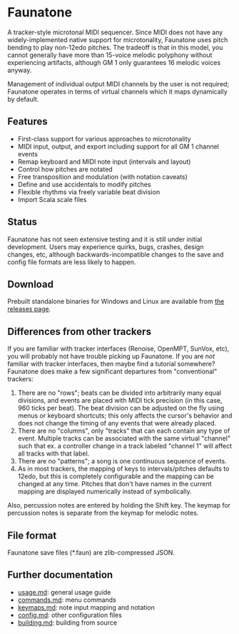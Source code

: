 # Faunatone

A tracker-style microtonal MIDI sequencer. Since MIDI does not have any
widely-implemented native support for microtonality, Faunatone uses pitch
bending to play non-12edo pitches. The tradeoff is that in this model, you
cannot generally have more than 15-voice melodic polyphony without experiencing
artifacts, although GM 1 only guarantees 16 melodic voices anyway.

Management of individual output MIDI channels by the user is not required;
Faunatone operates in terms of virtual channels which it maps dynamically by
default.

## Features

- First-class support for various approaches to microtonality
- MIDI input, output, and export including support for all GM 1 channel events
- Remap keyboard and MIDI note input (intervals and layout)
- Control how pitches are notated
- Free transposition and modulation (with notation caveats)
- Define and use accidentals to modify pitches
- Flexible rhythms via freely variable beat division
- Import Scala scale files

## Status

Faunatone has not seen extensive testing and it is still under initial
development. Users may experience quirks, bugs, crashes, design changes, etc,
although backwards-incompatible changes to the save and config file formats are
less likely to happen.

## Download

Prebuilt standalone binaries for Windows and Linux are available from
[the releases page](https://github.com/jangler/faunatone/releases).

## Differences from other trackers

If you are familiar with tracker interfaces (Renoise, OpenMPT, SunVox, etc),
you will probably not have trouble picking up Faunatone. If you are *not*
familiar with tracker interfaces, then maybe find a tutorial somewhere?
Faunatone does make a few significant departures from "conventional" trackers:

1. There are no "rows"; beats can be divided into arbitrarily many equal
   divisions, and events are placed with MIDI tick precision (in this case, 960
   ticks per beat). The beat division can be adjusted on the fly using menus
   or keyboard shortcuts; this only affects the cursor's behavior and does not
   change the timing of any events that were already placed.
2. There are no "columns", only "tracks" that can each contain any type of event.
   Multiple tracks can be associated with the same virtual "channel" such that
   ex. a controller change in a track labeled "channel 1" will affect all
   tracks with that label.
3. There are no "patterns"; a song is one continuous sequence of events.
4. As in most trackers, the mapping of keys to intervals/pitches defaults to
   12edo, but this is completely configurable and the mapping can be changed at
   any time. Pitches that don't have names in the current mapping are displayed
   numerically instead of symbolically.

Also, percussion notes are entered by holding the Shift key. The keymap for
percussion notes is separate from the keymap for melodic notes.

## File format

Faunatone save files (\*.faun) are zlib-compressed JSON.

## Further documentation

- [usage.md](https://github.com/jangler/faunatone/blob/master/docs/usage.md):
  general usage guide
- [commands.md](https://github.com/jangler/faunatone/blob/master/docs/commands.md):
  menu commands
- [keymaps.md](https://github.com/jangler/faunatone/blob/master/docs/keymaps.md):
  note input mapping and notation
- [config.md](https://github.com/jangler/faunatone/blob/master/docs/config.md):
  other configuration files
- [building.md](https://github.com/jangler/faunatone/blob/master/docs/building.md):
  building from source
